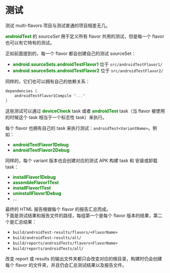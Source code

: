 # 测试

测试 multi-flavors 项目与测试普通的项目相差无几。

**<font color='green'>androidTest</font>** 的 *sourceSet* 用于定义所有 flavor 共用的测试，但是每一个 flavor 也可以有它特有的测试。

正如前面提到的，每一个 flavor 都会创建自己的测试 sourceSet：

* **<font color='green'>android.sourceSets.androidTestFlavor1</font>**
 位于 `src/androidTestFlavor1/`
* **<font color='green'>android.sourceSets.androidTestFlavor2</font>**
 位于 `src/androidTestFlavor2/`

同样的，它们也可以拥有自己的依赖关系：

``` Groovy
dependencies {
    androidTestFlavor1Compile "..."
}
```

这些测试可以通过 **<font color='green'>deviceCheck</font>** task 或者 **<font color='green'>androidTest</font>** task（当 flavor 被使用的时候这个 task 相当于一个标志性 task）来执行。

每个 flavor 也拥有自己的 task 来执行测试：`androidTest<VariantName>`。例如：

* **<font color='green'>androidTestFlavor1Debug</font>**
* **<font color='green'>androidTestFlavor2Debug</font>**

同样的，每个 variant 版本也会创建对应的测试 APK 构建 task 和 安装或卸载 task：

* **<font color='green'>installFlavor1Debug</font>**
* **<font color='green'>assembleFlavor1Test</font>**
* **<font color='green'>installFlavor1Test</font>**
* **<font color='green'>uninstallFlavor1Debug</font>**
* ...

最终的 HTML 报告根据每个 flavor 的报告汇总而成。  
下面是测试结果和报告文件的路径，每组第一个是每个 flavor 版本的结果，第二个是汇总结果：

* `build/androidTest-results/flavors/<FlavorName>`
* `build/androidTest-results/all/`
* `build/reports/androidTests/flavors<FlavorName>`
* `build/reports/androidTests/all/`

改变 report 或 results 的输出文件夹都只会改变对应的根目录，构建时仍会创建每个 flavor 的文件夹，并且仍会汇总测试结果以及报告文件。